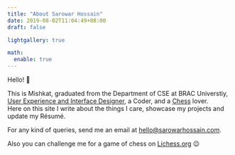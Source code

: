 ```yaml
---
title: "About Sarowar Hossain"
date: 2019-08-02T11:04:49+08:00
draft: false

lightgallery: true

math:
  enable: true
---
```


Hello! :wave:

This is Mishkat, graduated from the Department of CSE at BRAC Universtiy, [User Experience and Interface Designer](https://www.behance.net/shmishkat "Behance | shmishkat"), a Coder, and a [Chess](https://lichess.org/@/sh-mishkat "Lichess | sh-mishkat") lover. \
Here on this site I write about the things I care, showcase my projects and update my Résumé.

For any kind of queries, send me an email at hello@sarowarhossain.com. 

Also you can challenge me for a game of chess on [Lichess.org](https://lichess.org/@/sh-mishkat) :wink:

